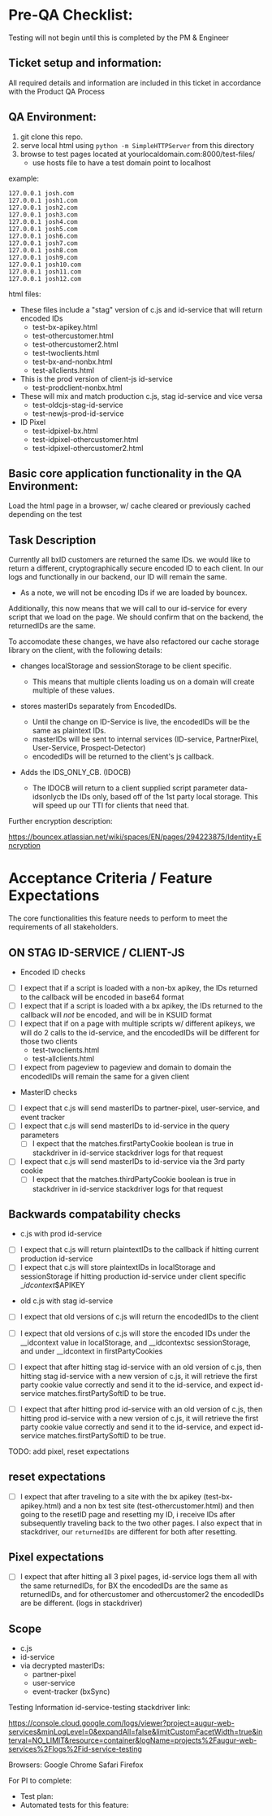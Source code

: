 Pre-QA Checklist: 
============
Testing will not begin until this is completed by the PM & Engineer

Ticket setup and information:
---------
All required details and information are included in this ticket in accordance with the Product QA Process

QA Environment:
--------
1. git clone this repo.
1. serve local html using `python -m SimpleHTTPServer` from this directory
1. browse to test pages located at yourlocaldomain.com:8000/test-files/
    * use hosts file to have a test domain point to localhost

example:
```
127.0.0.1 josh.com
127.0.0.1 josh1.com
127.0.0.1 josh2.com
127.0.0.1 josh3.com
127.0.0.1 josh4.com
127.0.0.1 josh5.com
127.0.0.1 josh6.com
127.0.0.1 josh7.com
127.0.0.1 josh8.com
127.0.0.1 josh9.com
127.0.0.1 josh10.com
127.0.0.1 josh11.com
127.0.0.1 josh12.com
```

html files:
* These files include a "stag" version of c.js and id-service that will return encoded IDs
   * test-bx-apikey.html
   * test-othercustomer.html
   * test-othercustomer2.html
   * test-twoclients.html
   * test-bx-and-nonbx.html
   * test-allclients.html
* This is the prod version of client-js id-service
   * test-prodclient-nonbx.html
* These will mix and match production c.js, stag id-service and vice versa
   * test-oldcjs-stag-id-service
   * test-newjs-prod-id-service
* ID Pixel
  * test-idpixel-bx.html
  * test-idpixel-othercustomer.html
  * test-idpixel-othercustomer2.html

Basic core application functionality in the QA Environment:
-----------
Load the html page in a browser, w/ cache cleared or previously cached depending on the test


Task Description
-------------
Currently all bxID customers are returned the same IDs. we would like to return a different, cryptographically secure encoded ID to each client. In our logs and functionally in our backend, our ID will remain the same.

* As a note, we will not be encoding IDs if we are loaded by bouncex.

Additionally, this now means that we will call to our id-service for every script that we load on the page. We should confirm that on the backend, the returnedIDs are the same.

To accomodate these changes, we have also refactored our cache storage library on the client, with the following details:

* changes localStorage and sessionStorage to be client specific.
    * This means that multiple clients loading us on a domain will create multiple of these values.

* stores masterIDs separately from EncodedIDs.
    * Until the change on ID-Service is live, the encodedIDs will be the same as plaintext IDs.
    * masterIDs will be sent to internal services (ID-service, PartnerPixel, User-Service, Prospect-Detector)
    * encodedIDs will be returned to the client's js callback.

* Adds the IDS_ONLY_CB. (IDOCB)
    * The IDOCB will return to a client supplied script parameter data-idsonlycb the IDs only, based off of the 1st party local storage. This will speed up our TTI for clients that need that.

Further encryption description:

https://bouncex.atlassian.net/wiki/spaces/EN/pages/294223875/Identity+Encryption


Acceptance Criteria / Feature Expectations
====================
The core functionalities this feature needs to perform to meet the requirements of all stakeholders.


ON STAG ID-SERVICE / CLIENT-JS
-----------------------

* Encoded ID checks

- [ ] I expect that if a script is loaded with a non-bx apikey, the IDs returned to the callback will be encoded in base64 format
- [ ] I expect that if a script is loaded with a bx apikey, the IDs returned to the callback will _not_ be encoded, and will be in KSUID format
- [ ] I expect that if on a page with multiple scripts w/ different apikeys, we will do 2 calls to the id-service, and the encodedIDs will be different for those two clients
    * test-twoclients.html
    * test-allclients.html
- [ ] I expect from pageview to pageview and domain to domain the encodedIDs will remain the same for a given client

* MasterID checks

- [ ] I expect that c.js will send masterIDs to partner-pixel, user-service, and event tracker
- [ ] I expect that c.js will send masterIDs to id-service in the query parameters
    - [ ] I expect that the matches.firstPartyCookie boolean is true in stackdriver in id-service stackdriver logs for that request
- [ ] I expect that c.js will send masterIDs to id-service via the 3rd party cookie
    - [ ] I expect that the matches.thirdPartyCookie boolean is true in stackdriver in id-service stackdriver logs for that request

Backwards compatability checks
-----------------------
* c.js with prod id-service
- [ ] I expect that c.js will return plaintextIDs to the callback if hitting current production id-service
- [ ] I expect that c.js will store plaintextIDs in localStorage and sessionStorage if hitting production id-service under client specific __idcontext_$APIKEY

* old c.js with stag id-service
- [ ] I expect that old versions of c.js will return the encodedIDs to the client
- [ ] I expect that old versions of c.js will store the encoded IDs under the __idcontext value in localStorage, and __idcontextsc sessionStorage, and under __idcontext in firstPartyCookies
- [ ] I expect that after hitting stag id-service with an old version of c.js, then hitting stag id-service with a new version of c.js, it will retrieve the first party cookie value correctly and send it to the id-service, and expect id-service matches.firstPartySoftID to be true.

- [ ] I expect that after hitting prod id-service with an old version of c.js, then hitting prod id-service with a new version of c.js, it will retrieve the first party cookie value correctly and send it to the id-service, and expect id-service matches.firstPartySoftID to be true.


TODO: add pixel, reset expectations


reset expectations
------------
- [ ] I expect that after traveling to a site with the bx apikey (test-bx-apikey.html) and a non bx test site (test-othercustomer.html) and then going to the resetID page and resetting my ID, i receive IDs after subsequently traveling back to the two other pages. I also expect that in stackdriver, our `returnedIDs` are different for both after resetting.


Pixel expectations
---------
- [ ] I expect that after hitting all 3 pixel pages, id-service logs them all with the same returnedIDs, for BX the encodedIDs are the same as returnedIDs, and for othercustomer and othercustomer2 the encodedIDs are be different. (logs in stackdriver)


Scope
------

* c.js
* id-service
* via decrypted masterIDs:
    * partner-pixel
    * user-service
    * event-tracker (bxSync)


Testing Information
id-service-testing stackdriver link:

https://console.cloud.google.com/logs/viewer?project=augur-web-services&minLogLevel=0&expandAll=false&limitCustomFacetWidth=true&interval=NO_LIMIT&resource=container&logName=projects%2Faugur-web-services%2Flogs%2Fid-service-testing




Browsers:
    Google Chrome
    Safari
    Firefox


For PI to complete:
* Test plan:
* Automated tests for this feature:
